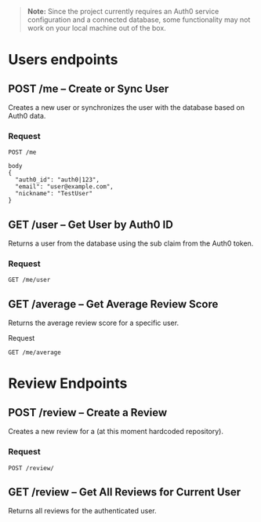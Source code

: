 > **Note:** Since the project currently requires an Auth0 service configuration and a connected database, some functionality may not work on your local machine out of the box.
# Users endpoints
## **POST /me** – Create or Sync User
Creates a new user or synchronizes the user with the database based on Auth0 data.

### Request
```http
POST /me

body
{
  "auth0_id": "auth0|123",
  "email": "user@example.com",
  "nickname": "TestUser"
}

```
## GET /user – Get User by Auth0 ID
Returns a user from the database using the sub claim from the Auth0 token.

### Request
```
GET /me/user
```
## GET /average – Get Average Review Score

Returns the average review score for a specific user.


Request
```
GET /me/average
```

# Review Endpoints

## POST /review – Create a Review
Creates a new review for a (at this moment hardcoded repository).
### Request
```http
POST /review/
```


## GET /review – Get All Reviews for Current User

Returns all reviews for the authenticated user.





